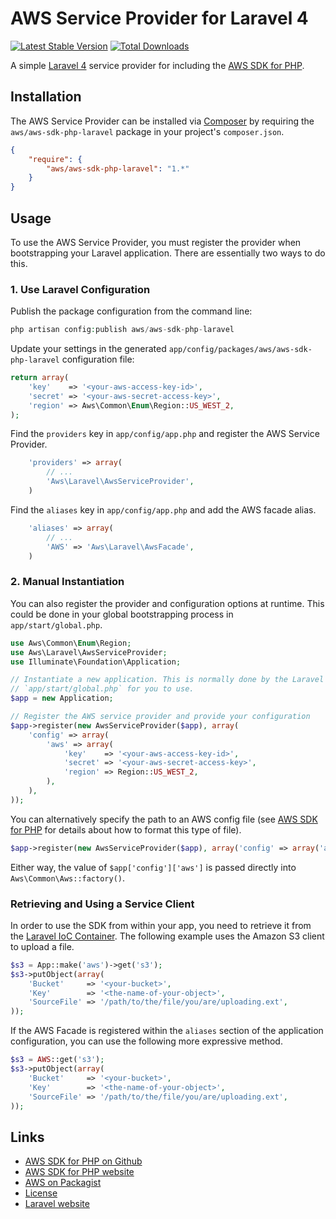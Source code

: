 # AWS Service Provider for Laravel 4

[![Latest Stable Version](https://poser.pugx.org/aws/aws-sdk-php-laravel/v/stable.png)](https://packagist.org/packages/aws/aws-sdk-php-laravel)
[![Total Downloads](https://poser.pugx.org/aws/aws-sdk-php-laravel/downloads.png)](https://packagist.org/packages/aws/aws-sdk-php-laravel)

A simple [Laravel 4](http://four.laravel.com/) service provider for including the [AWS SDK for PHP](https://github.com/aws/aws-sdk-php).

## Installation

The AWS Service Provider can be installed via [Composer](http://getcomposer.org) by requiring the
`aws/aws-sdk-php-laravel` package in your project's `composer.json`.

```json
{
    "require": {
        "aws/aws-sdk-php-laravel": "1.*"
    }
}
```

## Usage

To use the AWS Service Provider, you must register the provider when bootstrapping your Laravel application. There are
essentially two ways to do this.

### 1. Use Laravel Configuration

Publish the package configuration from the command line:

```php
php artisan config:publish aws/aws-sdk-php-laravel
```
Update your settings in the generated `app/config/packages/aws/aws-sdk-php-laravel` configuration file:

```php
return array(
    'key'    => '<your-aws-access-key-id>',
    'secret' => '<your-aws-secret-access-key>',
    'region' => Aws\Common\Enum\Region::US_WEST_2,
);
```

Find the `providers` key in `app/config/app.php` and register the AWS Service Provider.

```php
    'providers' => array(
        // ...
        'Aws\Laravel\AwsServiceProvider',
    )
```

Find the `aliases` key in `app/config/app.php` and add the AWS facade alias.

```php
    'aliases' => array(
        // ...
        'AWS' => 'Aws\Laravel\AwsFacade',
    )
```

### 2. Manual Instantiation

You can also register the provider and configuration options at runtime. This could be done in your global bootstrapping
process in `app/start/global.php`.

```php
use Aws\Common\Enum\Region;
use Aws\Laravel\AwsServiceProvider;
use Illuminate\Foundation\Application;

// Instantiate a new application. This is normally done by the Laravel framework and the instance is available in
// `app/start/global.php` for you to use.
$app = new Application;

// Register the AWS service provider and provide your configuration
$app->register(new AwsServiceProvider($app), array(
    'config' => array(
        'aws' => array(
            'key'    => '<your-aws-access-key-id>',
            'secret' => '<your-aws-secret-access-key>',
            'region' => Region::US_WEST_2,
        ),
    ),
));
```

You can alternatively specify the path to an AWS config file (see [AWS SDK for PHP](http://github.com/aws/aws-sdk-php)
for details about how to format this type of file).

```php
$app->register(new AwsServiceProvider($app), array('config' => array('aws' => '/path/to/aws/config/file.php')));
```

Either way, the value of `$app['config']['aws']` is passed directly into `Aws\Common\Aws::factory()`.

### Retrieving and Using a Service Client

In order to use the SDK from within your app, you need to retrieve it from the [Laravel IoC
Container](http://four.laravel.com/docs/ioc). The following example uses the Amazon S3 client to upload a file.

```php
$s3 = App::make('aws')->get('s3');
$s3->putObject(array(
    'Bucket'     => '<your-bucket>',
    'Key'        => '<the-name-of-your-object>',
    'SourceFile' => '/path/to/the/file/you/are/uploading.ext',
));
```

If the AWS Facade is registered within the `aliases` section of the application configuration, you can use
the following more expressive method.

```php
$s3 = AWS::get('s3');
$s3->putObject(array(
    'Bucket'     => '<your-bucket>',
    'Key'        => '<the-name-of-your-object>',
    'SourceFile' => '/path/to/the/file/you/are/uploading.ext',
));
```

## Links

* [AWS SDK for PHP on Github](http://github.com/aws/aws-sdk-php)
* [AWS SDK for PHP website](http://aws.amazon.com/sdkforphp/)
* [AWS on Packagist](https://packagist.org/packages/aws)
* [License](http://aws.amazon.com/apache2.0/)
* [Laravel website](http://laravel.com)

